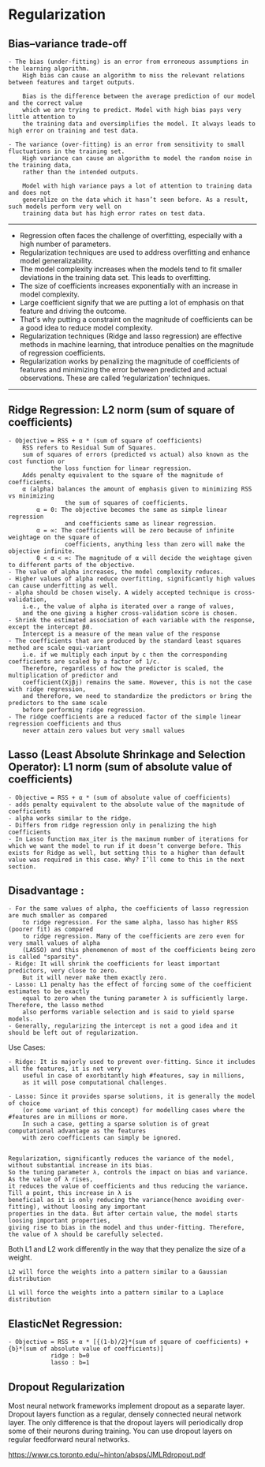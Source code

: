 # Regularization

## Bias–variance trade-off

	- The bias (under-fitting) is an error from erroneous assumptions in the learning algorithm. 
		High bias can cause an algorithm to miss the relevant relations between features and target outputs.
		
		Bias is the difference between the average prediction of our model and the correct value 
		which we are trying to predict. Model with high bias pays very little attention to 
		the training data and oversimplifies the model. It always leads to high error on training and test data.
			
	- The variance (over-fitting) is an error from sensitivity to small fluctuations in the training set. 
		High variance can cause an algorithm to model the random noise in the training data, 
		rather than the intended outputs.
		
		Model with high variance pays a lot of attention to training data and does not 
		generalize on the data which it hasn’t seen before. As a result, such models perform very well on 
		training data but has high error rates on test data.
		
------------------------------------------------------------------------------------------------------------------------------
- Regression often faces the challenge of overfitting, especially with a high number of parameters.
- Regularization techniques are used to address overfitting and enhance model generalizability.
- The model complexity increases when the models tend to fit smaller deviations in the training data set. This leads to overfitting.
- The size of coefficients increases exponentially with an increase in model complexity.
- Large coefficient signify that we are putting a lot of emphasis on that feature and driving the outcome.
- That's why putting a constraint on the magnitude of coefficients can be a good idea to reduce model complexity.
- Regularization techniques (Ridge and lasso regression) are effective methods in machine learning, that introduce penalties on the magnitude of regression coefficients.
- Regularization works by penalizing the magnitude of coefficients of features and minimizing the error between predicted and actual observations. These are called ‘regularization’ techniques. 

------------------------------------------------------------------------------------------------------------------------------

## Ridge Regression: L2 norm (sum of square of coefficients)
	- Objective = RSS + α * (sum of square of coefficients) 
		RSS refers to Residual Sum of Squares. 
		sum of squares of errors (predicted vs actual) also known as the cost function or 
				the loss function for linear regression. 
		Adds penalty equivalent to the square of the magnitude of coefficients.
		α (alpha) balances the amount of emphasis given to minimizing RSS vs minimizing 
					the sum of squares of coefficients.
			α = 0: The objective becomes the same as simple linear regression 
					and coefficients same as linear regression.
			α = ∞: The coefficients will be zero because of infinite weightage on the square of 
					coefficients, anything less than zero will make the objective infinite.
			0 < α < ∞: The magnitude of α will decide the weightage given to different parts of the objective.
	- The value of alpha increases, the model complexity reduces.
	- Higher values of alpha reduce overfitting, significantly high values can cause underfitting as well. 
 	- alpha should be chosen wisely. A widely accepted technique is cross-validation, 
		i.e., the value of alpha is iterated over a range of values, 
		and the one giving a higher cross-validation score is chosen.
	- Shrink the estimated association of each variable with the response, except the intercept β0. 
		Intercept is a measure of the mean value of the response
	- The coefficients that are produced by the standard least squares method are scale equi-variant 
		i.e. if we multiply each input by c then the corresponding coefficients are scaled by a factor of 1/c. 
		Therefore, regardless of how the predictor is scaled, the multiplication of predictor and 
		coefficient(Xjβj) remains the same. However, this is not the case with ridge regression, 
		and therefore, we need to standardize the predictors or bring the predictors to the same scale 
		before performing ridge regression.
	- The ridge coefficients are a reduced factor of the simple linear regression coefficients and thus 
		never attain zero values but very small values

## Lasso (Least Absolute Shrinkage and Selection Operator): L1 norm (sum of absolute value of coefficients)
	- Objective = RSS + α * (sum of absolute value of coefficients)
	- adds penalty equivalent to the absolute value of the magnitude of coefficients 
	- alpha works similar to the ridge.
	- Differs from ridge regression only in penalizing the high coefficients
	- In Lasso function max_iter is the maximum number of iterations for which we want the model to run if it doesn’t converge before. This exists for Ridge as well, but setting this to a higher than default value was required in this case. Why? I’ll come to this in the next section.
 
		
## Disadvantage :
	- For the same values of alpha, the coefficients of lasso regression are much smaller as compared 
		to ridge regression. For the same alpha, lasso has higher RSS (poorer fit) as compared 
		to ridge regression. Many of the coefficients are zero even for very small values of alpha 
		(LASSO) and this phenomenon of most of the coefficients being zero is called "sparsity".
	- Ridge: It will shrink the coefficients for least important predictors, very close to zero. 
		But it will never make them exactly zero. 
	- Lasso: L1 penalty has the effect of forcing some of the coefficient estimates to be exactly 
		equal to zero when the tuning parameter λ is sufficiently large. Therefore, the lasso method 
		also performs variable selection and is said to yield sparse models.
	- Generally, regularizing the intercept is not a good idea and it should be left out of regularization.
	
Use Cases:

	- Ridge: It is majorly used to prevent over-fitting. Since it includes all the features, it is not very 
		useful in case of exorbitantly high #features, say in millions, 
		as it will pose computational challenges.
	
	- Lasso: Since it provides sparse solutions, it is generally the model of choice 
		(or some variant of this concept) for modelling cases where the #features are in millions or more. 
		In such a case, getting a sparse solution is of great computational advantage as the features 
		with zero coefficients can simply be ignored.
	

	Regularization, significantly reduces the variance of the model, without substantial increase in its bias. 
	So the tuning parameter λ, controls the impact on bias and variance. As the value of λ rises, 
	it reduces the value of coefficients and thus reducing the variance. Till a point, this increase in λ is 
	beneficial as it is only reducing the variance(hence avoiding over-fitting), without loosing any important 
	properties in the data. But after certain value, the model starts loosing important properties, 
	giving rise to bias in the model and thus under-fitting. Therefore, the value of λ should be carefully selected.


Both L1 and L2 work differently in the way that they penalize the size of a weight. 

	L2 will force the weights into a pattern similar to a Gaussian distribution
	
	L1 will force the weights into a pattern similar to a Laplace distribution
	

## ElasticNet Regression:
	- Objective = RSS + α * [{(1-b)/2}*(sum of square of coefficients) + {b}*(sum of absolute value of coefficients)]
				ridge : b=0
				lasso : b=1

## Dropout Regularization

Most neural network frameworks implement dropout as a separate layer. Dropout layers function as a regular, densely connected neural network layer. The only difference is that the dropout layers will periodically drop some of their neurons during training. You can use dropout layers on regular feedforward neural networks.

https://www.cs.toronto.edu/~hinton/absps/JMLRdropout.pdf

